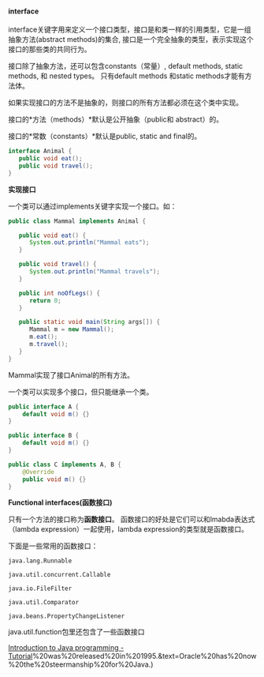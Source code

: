#### interface

interface关键字用来定义一个接口类型，接口是和类一样的引用类型，它是一组抽象方法(abstract methods)的集合,
接口是一个完全抽象的类型，表示实现这个接口的那些类的共同行为。

接口除了抽象方法，还可以包含constants（常量）, default methods, static methods, 和 nested types。 只有default methods 和static methods才能有方法体。

如果实现接口的方法不是抽象的，则接口的所有方法都必须在这个类中实现。

接口的*方法（methods）*默认是公开抽象（public和 abstract）的。

接口的*常数（constants）*默认是public, static and final的。

```java
interface Animal {
   public void eat();
   public void travel();
}
```

**实现接口**

一个类可以通过implements关键字实现一个接口。如：
```java
public class Mammal implements Animal {

   public void eat() {
      System.out.println("Mammal eats");
   }

   public void travel() {
      System.out.println("Mammal travels");
   } 

   public int noOfLegs() {
      return 0;
   }

   public static void main(String args[]) {
      Mammal m = new Mammal();
      m.eat();
      m.travel();
   }
} 
```
Mammal实现了接口Animal的所有方法。

一个类可以实现多个接口，但只能继承一个类。
```java
public interface A {
    default void m() {}
}

public interface B {
    default void m() {}
}

public class C implements A, B {
    @Override
    public void m() {}
}
```
**Functional interfaces(函数接口)**

只有一个方法的接口称为**函数接口**。 函数接口的好处是它们可以和lmabda表达式（lambda expression）一起使用，lambda expression的类型就是函数接口。

下面是一些常用的函数接口：
```
java.lang.Runnable

java.util.concurrent.Callable

java.io.FileFilter

java.util.Comparator

java.beans.PropertyChangeListener
```
java.util.function包里还包含了一些函数接口



[Introduction to Java programming - Tutorial](https://www.vogella.com/tutorials/JavaIntroduction/article.html#:~:text=Java%20is%20a%20programming%20language,1.0)%20was%20released%20in%201995.&text=Oracle%20has%20now%20the%20steermanship%20for%20Java.)
